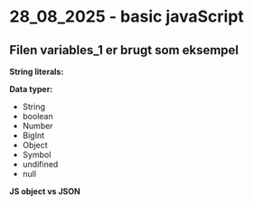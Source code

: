 # 28_08_2025 - basic javaScript 

## Filen variables_1 er brugt som eksempel 



**String literals:**

**Data typer:**

- String
- boolean
- Number
- BigInt
- Object
- Symbol
- undifined
- null


**JS object vs JSON**